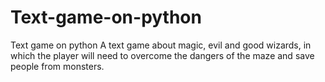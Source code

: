 # Text-game-on-python
Text game on python
A text game about magic, evil and good wizards, in which the player will need to overcome the dangers of the maze and save people from monsters.
